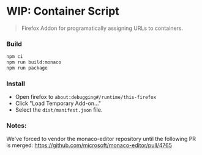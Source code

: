 # WIP: Container Script

> Firefox Addon for programatically assigning URLs to containers.

### Build

``` sh
npm ci
npm run build:monaco
npm run package
```

### Install

* Open firefox to `about:debugging#/runtime/this-firefox`
* Click "Load Temporary Add-on..."
* Select the `dist/manifest.json` file.

### Notes:

We've forced to vendor the monaco-editor repository until the following PR is merged: https://github.com/microsoft/monaco-editor/pull/4765
